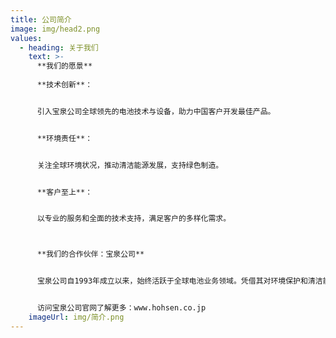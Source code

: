 ```yaml
---
title: 公司简介
image: img/head2.png
values:
  - heading: 关于我们
    text: >-
      **我们的愿景**
       
      **技术创新**：


      引入宝泉公司全球领先的电池技术与设备，助力中国客户开发最佳产品。


      **环境责任**：


      关注全球环境状况，推动清洁能源发展，支持绿色制造。


      **客户至上**：


      以专业的服务和全面的技术支持，满足客户的多样化需求。



      **我们的合作伙伴：宝泉公司**


      宝泉公司自1993年成立以来，始终活跃于全球电池业务领域。凭借其对环境保护和清洁能源的关注，宝泉公司开发出满足客户需求的创新设备，助力全球电池行业的技术革新。


      访问宝泉公司官网了解更多：www.hohsen.co.jp
    imageUrl: img/简介.png
---
```

